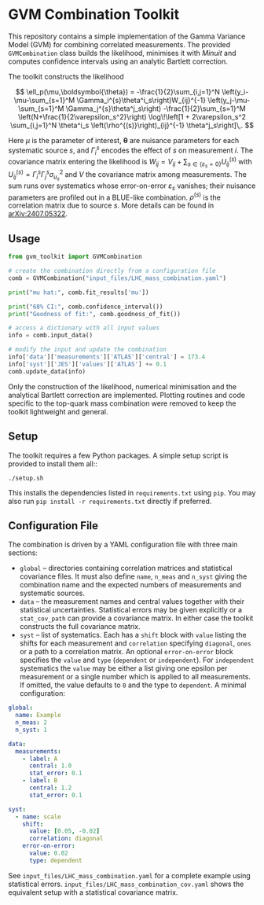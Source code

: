# GVM Combination Toolkit

This repository contains a simple implementation of the Gamma Variance Model (GVM) for
combining correlated measurements.  The provided `GVMCombination` class builds
the likelihood, minimises it with *Minuit* and computes confidence intervals
using an analytic Bartlett correction.

The toolkit constructs the likelihood

$$
\ell_p(\mu,\boldsymbol{\theta}) = -\frac{1}{2}\sum_{i,j=1}^N
\left(y_i-\mu-\sum_{s=1}^M \Gamma_i^{s}\theta^i_s\right)W_{ij}^{-1}
\left(y_j-\mu-\sum_{s=1}^M \Gamma_j^{s}\theta^j_s\right)
-\frac{1}{2}\sum_{s=1}^M \left(N+\frac{1}{2\varepsilon_s^2}\right)
\log\!\left[1 + 2\varepsilon_s^2 \sum_{i,j=1}^N \theta^i_s
\left(\rho^{(s)}\right)_{ij}^{-1} \theta^j_s\right]\,.
$$

Here $\mu$ is the parameter of interest, $\boldsymbol{\theta}$ are nuisance parameters for each systematic source $s$, and $\Gamma_i^{s}$ encodes the effect of $s$ on measurement $i$. The covariance matrix entering the likelihood is
$W_{ij}=V_{ij}+ \sum_{s\in\{\varepsilon_s=0\}} U_{ij}^{(s)}$ with $U_{ij}^{(s)}=\Gamma_i^{s}\Gamma_j^{s}\sigma_{u_s}^2$
and $V$ the covariance matrix among measurements. The sum runs over systematics whose error-on-error
$\varepsilon_s$ vanishes; their nuisance parameters are profiled out in a BLUE-like combination.
$\rho^{(s)}$ is the correlation matrix due to source $s$. More details can be found in [arXiv:2407.05322](https://arxiv.org/abs/2407.05322).

## Usage

```python
from gvm_toolkit import GVMCombination

# create the combination directly from a configuration file
comb = GVMCombination("input_files/LHC_mass_combination.yaml")

print("mu hat:", comb.fit_results['mu'])

print("68% CI:", comb.confidence_interval())
print("Goodness of fit:", comb.goodness_of_fit())

# access a dictionary with all input values
info = comb.input_data()

# modify the input and update the combination
info['data']['measurements']['ATLAS']['central'] = 173.4
info['syst']['JES']['values']['ATLAS'] += 0.1
comb.update_data(info)
```

Only the construction of the likelihood, numerical minimisation and the
analytical Bartlett correction are implemented.  Plotting routines and code
specific to the top-quark mass combination were removed to keep the toolkit
lightweight and general.

## Setup

The toolkit requires a few Python packages.  A simple setup script is
provided to install them all::

    ./setup.sh

This installs the dependencies listed in ``requirements.txt`` using
``pip``.  You may also run ``pip install -r requirements.txt`` directly
if preferred.

## Configuration File

The combination is driven by a YAML configuration file with three main
sections:

* ``global`` – directories containing correlation matrices and statistical
  covariance files.  It must also define ``name``, ``n_meas`` and ``n_syst``
  giving the combination name and the expected numbers of measurements and
  systematic sources.
* ``data`` – the measurement names and central values together with their
  statistical uncertainties.  Statistical errors may be given explicitly or a
  ``stat_cov_path`` can provide a covariance matrix.  In either case the
  toolkit constructs the full covariance matrix.
* ``syst`` – list of systematics. Each has a ``shift`` block with ``value``
  listing the shifts for each measurement and ``correlation`` specifying
  ``diagonal``, ``ones`` or a path to a correlation matrix. An optional
  ``error-on-error`` block specifies the ``value`` and ``type``
  (``dependent`` or ``independent``). For ``independent`` systematics the
  ``value`` may be either a list giving one epsilon per measurement or a
  single number which is applied to all measurements. If omitted, the value
  defaults to ``0`` and the type to ``dependent``.
A minimal configuration:

```yaml
global:
  name: Example
  n_meas: 2
  n_syst: 1

data:
  measurements:
    - label: A
      central: 1.0
      stat_error: 0.1
    - label: B
      central: 1.2
      stat_error: 0.1

syst:
  - name: scale
    shift:
      value: [0.05, -0.02]
      correlation: diagonal
    error-on-error:
      value: 0.02
      type: dependent
```


See ``input_files/LHC_mass_combination.yaml`` for a complete example using
statistical errors.  ``input_files/LHC_mass_combination_cov.yaml`` shows the
equivalent setup with a statistical covariance matrix.
